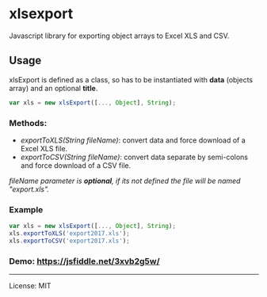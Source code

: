 # xlsexport

Javascript library for exporting object arrays to Excel XLS and CSV.

## Usage

xlsExport is defined as a class, so has to be instantiated with **data** (objects array) and an optional **title**.

```javascript
var xls = new xlsExport([..., Object], String);
```

### Methods:
- *exportToXLS(String fileName)*: convert data and force download of a Excel XLS file.
- *exportToCSV(String fileName)*: convert data separate by semi-colons and force download of a CSV file.

*fileName parameter is **optional**, if its not defined the file will be named "export.xls".*

### Example
```javascript
var xls = new xlsExport([..., Object], String);
xls.exportToXLS('export2017.xls');
xls.exportToCSV('export2017.xls');
```

### Demo: https://jsfiddle.net/3xvb2g5w/

---

License: MIT